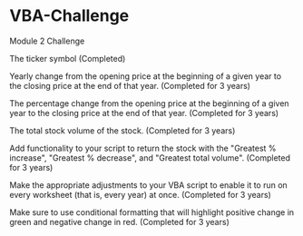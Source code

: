 # VBA-Challenge
Module 2 Challenge

The ticker symbol (Completed)

Yearly change from the opening price at the beginning of a given year to the closing price at the end of that year. (Completed for 3 years)

The percentage change from the opening price at the beginning of a given year to the closing price at the end of that year. (Completed for 3 years)

The total stock volume of the stock. (Completed for 3 years)

Add functionality to your script to return the stock with the "Greatest % increase", "Greatest % decrease", and "Greatest total volume". (Completed for 3 years)

Make the appropriate adjustments to your VBA script to enable it to run on every worksheet (that is, every year) at once. (Completed for 3 years)

Make sure to use conditional formatting that will highlight positive change in green and negative change in red. (Completed for 3 years)




